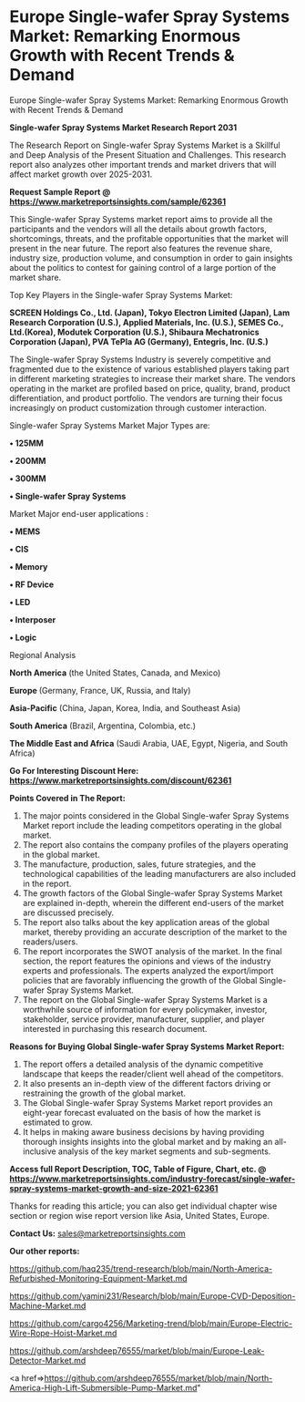 # Europe Single-wafer Spray Systems Market: Remarking Enormous Growth with Recent Trends & Demand
Europe Single-wafer Spray Systems Market: Remarking Enormous Growth with Recent Trends & Demand

<strong>Single-wafer Spray Systems Market Research Report 2031</strong>

The Research Report on Single-wafer Spray Systems Market is a Skillful and Deep Analysis of the Present Situation and Challenges. This research report also analyzes other important trends and market drivers that will affect market growth over 2025-2031.

<strong>Request Sample Report @ <a href=https://www.marketreportsinsights.com/sample/62361>https://www.marketreportsinsights.com/sample/62361</a></strong>

This Single-wafer Spray Systems market report aims to provide all the participants and the vendors will all the details about growth factors, shortcomings, threats, and the profitable opportunities that the market will present in the near future. The report also features the revenue share, industry size, production volume, and consumption in order to gain insights about the politics to contest for gaining control of a large portion of the market share.

Top Key Players in the Single-wafer Spray Systems Market:

<strong>SCREEN Holdings Co., Ltd. (Japan), Tokyo Electron Limited (Japan), Lam Research Corporation (U.S.), Applied Materials, Inc. (U.S.), SEMES Co., Ltd.(Korea), Modutek Corporation (U.S.), Shibaura Mechatronics Corporation (Japan), PVA TePla AG (Germany), Entegris, Inc. (U.S.)</strong>

The Single-wafer Spray Systems Industry is severely competitive and fragmented due to the existence of various established players taking part in different marketing strategies to increase their market share. The vendors operating in the market are profiled based on price, quality, brand, product differentiation, and product portfolio. The vendors are turning their focus increasingly on product customization through customer interaction.

Single-wafer Spray Systems Market Major Types are:

<strong>• 125MM

• 200MM

• 300MM

• Single-wafer Spray Systems</strong>

Market Major end-user applications :

<strong>• MEMS

• CIS

• Memory

• RF Device

• LED

• Interposer

• Logic</strong>

Regional Analysis

</u><strong><b>North America</b></strong> (the United States, Canada, and Mexico)

<strong><b>Europe </b></strong>(Germany, France, UK, Russia, and Italy)

<strong><b>Asia-Pacific</b></strong> (China, Japan, Korea, India, and Southeast Asia)

<strong><b>South America</b></strong> (Brazil, Argentina, Colombia, etc.)

<strong><b>The Middle East and Africa</b></strong> (Saudi Arabia, UAE, Egypt, Nigeria, and South Africa)

<strong>Go For Interesting Discount Here: <a href=https://www.marketreportsinsights.com/discount/62361>https://www.marketreportsinsights.com/discount/62361</a></strong>

<strong>Points Covered in The Report:</strong>
<ol>
  <li>The major points considered in the Global Single-wafer Spray Systems Market report include the leading competitors operating in the global market.</li>
  <li>The report also contains the company profiles of the players operating in the global market.</li>
  <li>The manufacture, production, sales, future strategies, and the technological capabilities of the leading manufacturers are also included in the report.</li>
  <li>The growth factors of the Global Single-wafer Spray Systems Market are explained in-depth, wherein the different end-users of the market are discussed precisely.</li>
  <li>The report also talks about the key application areas of the global market, thereby providing an accurate description of the market to the readers/users.</li>
  <li>The report incorporates the SWOT analysis of the market. In the final section, the report features the opinions and views of the industry experts and professionals. The experts analyzed the export/import policies that are favorably influencing the growth of the Global Single-wafer Spray Systems Market.</li>
  <li>The report on the Global Single-wafer Spray Systems Market is a worthwhile source of information for every policymaker, investor, stakeholder, service provider, manufacturer, supplier, and player interested in purchasing this research document.</li>
</ol>
<strong>Reasons for Buying Global Single-wafer Spray Systems Market Report:</strong>

<ol>
  <li>The report offers a detailed analysis of the dynamic competitive landscape that keeps the reader/client well ahead of the competitors.</li>
  <li>It also presents an in-depth view of the different factors driving or restraining the growth of the global market.</li>
  <li>The Global Single-wafer Spray Systems Market report provides an eight-year forecast evaluated on the basis of how the market is estimated to grow.</li>
  <li>It helps in making aware business decisions by having providing thorough insights insights into the global market and by making an all-inclusive analysis of the key market segments and sub-segments.</li>
</ol>
<strong>Access full Report Description, TOC, Table of Figure, Chart, etc. @ <a href=https://www.marketreportsinsights.com/industry-forecast/single-wafer-spray-systems-market-growth-and-size-2021-62361>https://www.marketreportsinsights.com/industry-forecast/single-wafer-spray-systems-market-growth-and-size-2021-62361</a></strong>


Thanks for reading this article; you can also get individual chapter wise section or region wise report version like Asia, United States, Europe.

<strong>Contact Us:</strong>
sales@marketreportsinsights.com

<strong>Our other reports:</strong>

<a href=https://github.com/haq235/trend-research/blob/main/North-America-Refurbished-Monitoring-Equipment-Market.md>https://github.com/haq235/trend-research/blob/main/North-America-Refurbished-Monitoring-Equipment-Market.md</a>

<a href=https://github.com/yamini231/Research/blob/main/Europe-CVD-Deposition-Machine-Market.md>https://github.com/yamini231/Research/blob/main/Europe-CVD-Deposition-Machine-Market.md</a>

<a href=https://github.com/cargo4256/Marketing-trend/blob/main/Europe-Electric-Wire-Rope-Hoist-Market.md>https://github.com/cargo4256/Marketing-trend/blob/main/Europe-Electric-Wire-Rope-Hoist-Market.md</a>

<a href=https://github.com/arshdeep76555/market/blob/main/Europe-Leak-Detector-Market.md>https://github.com/arshdeep76555/market/blob/main/Europe-Leak-Detector-Market.md</a>

<a href=>https://github.com/arshdeep76555/market/blob/main/North-America-High-Lift-Submersible-Pump-Market.md</a>"

